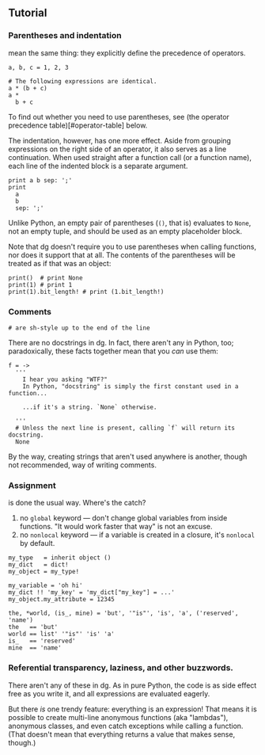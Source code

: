 ## Tutorial
### Parentheses and indentation

mean the same thing: they explicitly define the precedence of operators.

```dg
a, b, c = 1, 2, 3

# The following expressions are identical.
a * (b + c)
a *
  b + c
```

To find out whether you need to use parentheses, see
(the operator precedence table)[#operator-table] below.

The indentation, however, has one more effect.
Aside from grouping expressions on the right side of an operator,
it also serves as a line continuation. When used straight after a function call
(or a function name), each line of the indented block is a separate argument.

```dg
print a b sep: ';'
print
  a
  b
  sep: ';'
```

Unlike Python, an empty pair of parentheses (`()`, that is) evaluates to
`None`, not an empty tuple, and should be used as an empty placeholder block.

Note that dg doesn't require you to use parentheses when calling
functions, nor does it support that at all. The contents of the parentheses
will be treated as if that was an object:

```dg
print()  # print None
print(1) # print 1
print(1).bit_length! # print (1.bit_length!)
```

### Comments

```dg
# are sh-style up to the end of the line
```

There are no docstrings in dg. In fact, there aren't any in Python, too;
paradoxically, these facts together mean that you *can* use them:

```dg
f = ->
  '''
    I hear you asking "WTF?"
    In Python, "docstring" is simply the first constant used in a function...

    ...if it's a string. `None` otherwise.

  '''
  # Unless the next line is present, calling `f` will return its docstring.
  None
```

By the way, creating strings that aren't used anywhere is another,
though not recommended, way of writing comments.


### Assignment

is done the usual way. Where's the catch?

1. no `global` keyword — don't change global variables from inside functions. "It would work faster that way" is not an excuse.
2. no `nonlocal` keyword — if a variable is created in a closure, it's `nonlocal` by default.

```dg
my_type   = inherit object ()
my_dict   = dict!
my_object = my_type!

my_variable = 'oh hi'
my_dict !! 'my_key' = 'my_dict["my_key"] = ...'
my_object.my_attribute = 12345

the, *world, (is_, mine) = 'but', '"is"', 'is', 'a', ('reserved', 'name')
the   == 'but'
world == list' '"is"' 'is' 'a'
is_   == 'reserved'
mine  == 'name'
```

### Referential transparency, laziness, and other buzzwords.

There aren't any of these in dg. As in pure Python, the code is as side effect
free as you write it, and all expressions are evaluated eagerly.

But there *is* one trendy feature: everything is an expression! That means
it is possible to create multi-line anonymous functions (aka "lambdas"),
anonymous classes, and even catch exceptions while calling a function.
(That doesn't mean that everything returns a value that makes sense, though.)
